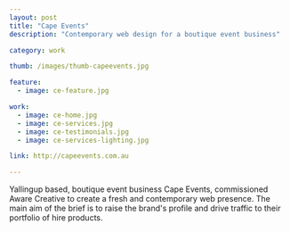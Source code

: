 ```yaml
---
layout: post
title: "Cape Events"
description: "Contemporary web design for a boutique event business"

category: work

thumb: /images/thumb-capeevents.jpg

feature:
  - image: ce-feature.jpg

work:
  - image: ce-home.jpg
  - image: ce-services.jpg
  - image: ce-testimonials.jpg
  - image: ce-services-lighting.jpg

link: http://capeevents.com.au

---
```


Yallingup based, boutique event business Cape Events, commissioned Aware Creative to create a fresh and contemporary web presence. The main aim of the brief is to raise the brand's profile and drive traffic to their portfolio of hire products.

